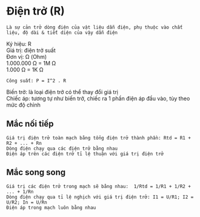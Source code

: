 # Điện trở (R)

    Là sự cản trở dòng điện của vật liệu dẫn điện, phụ thuộc vào chất liệu, độ dài & tiết diện của vậy dẫn điện

Ký hiệu: R\
Giá trị: điện trở suất\
Đơn vị: Ω (Ohm)\
1.000.000 Ω = 1M Ω\
1.000 Ω = 1K Ω

    Công suất: P = I^2 . R
Biến trở: là loại điện trở có thể thay đổi giá trị\
Chiếc áp: tương tự như biến trở, chiếc ra 1 phần điện áp đầu vào, tùy theo mức độ chỉnh

## Mắc nối tiếp

    Giá trị điện trở toàn mạch bằng tổng điện trở thành phần: Rtd = R1 + R2 + ... + Rn
    Dòng điện chạy qua các điện trở bằng nhau
    Điện áp trên các điện trở tỉ lệ thuận với giá trị điện trở

## Mắc song song

    Giá trị các điện trở trong mạch sẽ bằng nhau:  1/Rtd = 1/R1 + 1/R2 + ... + 1/Rn
    Dòng điện chạy qua tỉ lệ nghịch với giá trị điện trở: I1 = U/R1; I2 = U/R2; In = U/Rn
    Điện áp trong mạch luôn bằng nhau